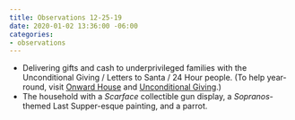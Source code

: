 ```yaml
---
title: Observations 12-25-19
date: 2020-01-02 13:36:00 -06:00
categories:
- observations
---
```


- Delivering gifts and cash to underprivileged families with the Unconditional Giving / Letters to Santa / 24 Hour people. (To help year-round, visit [Onward House](https://onwardhouse.org/) and [Unconditional Giving](https://www.unconditionalgiving.org/).)
- The household with a *Scarface* collectible gun display, a *Sopranos*-themed Last Supper-esque painting, and a parrot.